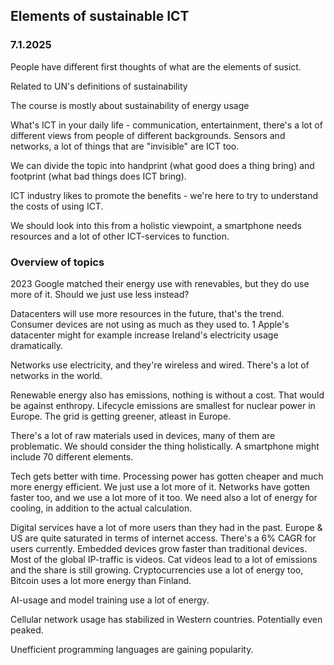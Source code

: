 ## Elements of sustainable ICT

### 7.1.2025

People have different first thoughts of what are the elements of susict.

Related to UN's definitions of sustainability

The course is mostly about sustainability of energy usage

What's ICT in your daily life - communication, entertainment, there's a lot of different views
from people of different backgrounds. Sensors and networks, a lot of things that are
"invisible" are ICT too.

We can divide the topic into handprint (what good does a thing bring) and footprint (what bad things does ICT bring).

ICT industry likes to promote the benefits - we're here to try to understand the costs of using ICT.

We should look into this from a holistic viewpoint, a smartphone needs resources and a lot of other ICT-services to function.

### Overview of topics

2023 Google matched their energy use with renevables, but they do use more of it. Should we just use less instead? 

Datacenters will use more resources in the future, that's the trend. Consumer devices are not using as much as they used to. 1 Apple's datacenter might for example increase Ireland's electricity usage dramatically.

Networks use electricity, and they're wireless and wired. There's a lot of networks in the world.

Renewable energy also has emissions, nothing is without a cost. That would be against enthropy. Lifecycle emissions are smallest for nuclear power in Europe. The grid is getting greener, atleast in Europe.

There's a lot of raw materials used in devices, many of them are problematic. We should consider the thing holistically. A smartphone might include 70 different elements.

Tech gets better with time. Processing power has gotten cheaper and much more energy efficient. We just use a lot more of it. Networks have gotten faster too, and we use a lot more of it too. We need also a lot of energy for cooling, in addition to the actual calculation.

Digital services have a lot of more users than they had in the past. Europe & US are quite saturated in terms of internet access. There's a 6% CAGR for users currently. Embedded devices grow faster than traditional devices. Most of the global IP-traffic is videos. Cat videos lead to a lot of emissions and the share is still growing. Cryptocurrencies use a lot of energy too, Bitcoin uses a lot more energy than Finland.

AI-usage and model training use a lot of energy.

Cellular network usage has stabilized in Western countries. Potentially even peaked.

Unefficient programming languages are gaining popularity.